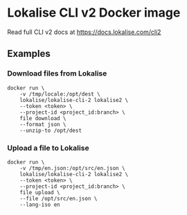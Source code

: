 # Lokalise CLI v2 Docker image

Read full CLI v2 docs at https://docs.lokalise.com/cli2

## Examples

### Download files from Lokalise

```
docker run \
    -v /tmp/locale:/opt/dest \
    lokalise/lokalise-cli-2 lokalise2 \
    --token <token> \
    --project-id <project_id:branch> \
    file download \
    --format json \
    --unzip-to /opt/dest
```
		
### Upload a file to Lokalise

```
docker run \
    -v /tmp/en.json:/opt/src/en.json \
    lokalise/lokalise-cli-2 lokalise2 \
    --token <token> \
    --project-id <project_id:branch> \
    file upload \
    --file /opt/src/en.json \
    --lang-iso en
```
